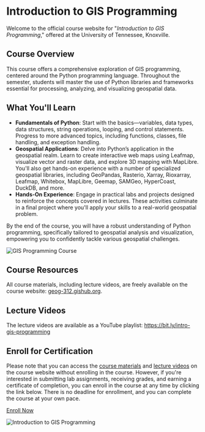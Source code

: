 # Introduction to GIS Programming

Welcome to the official course website for "*Introduction to GIS Programming*," offered at the University of Tennessee, Knoxville.

## Course Overview

This course offers a comprehensive exploration of GIS programming, centered around the Python programming language. Throughout the semester, students will master the use of Python libraries and frameworks essential for processing, analyzing, and visualizing geospatial data.

## What You'll Learn

- **Fundamentals of Python**: Start with the basics—variables, data types, data structures, string operations, looping, and control statements. Progress to more advanced topics, including functions, classes, file handling, and exception handling.
- **Geospatial Applications**: Delve into Python’s application in the geospatial realm. Learn to create interactive web maps using Leafmap, visualize vector and raster data, and explore 3D mapping with MapLibre. You'll also get hands-on experience with a number of specialized geospatial libraries, including GeoPandas, Rasterio, Xarray, Rioxarray, Leafmap, Whitebox, MapLibre, Geemap, SAMGeo, HyperCoast, DuckDB, and more.
- **Hands-On Experience**: Engage in practical labs and projects designed to reinforce the concepts covered in lectures. These activities culminate in a final project where you'll apply your skills to a real-world geospatial problem.

By the end of the course, you will have a robust understanding of Python programming, specifically tailored to geospatial analysis and visualization, empowering you to confidently tackle various geospatial challenges.

![GIS Programming Course](https://assets.gishub.org/images/geog-312.png)

## Course Resources

All course materials, including lecture videos, are freely available on the course website: [geog-312.gishub.org](https://geog-312.gishub.org).

## Lecture Videos

The lecture videos are available as a YouTube playlist: <https://bit.ly/intro-gis-programming>

## Enroll for Certification

Please note that you can access the [course materials](https://geog-312.gishub.org) and [lecture videos](https://bit.ly/intro-gis-programming) on the course website without enrolling in the course. However, if you're interested in submitting lab assignments, receiving grades, and earning a certificate of completion, you can enroll in the course at any time by clicking the link below. There is no deadline for enrollment, and you can complete the course at your own pace.

[Enroll Now](https://tiny.utk.edu/intro-gis-programming)

![Introduction to GIS Programming](https://assets.gishub.org/images/intro-gis-programming.webp)